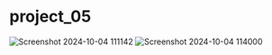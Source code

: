 # project_05
![Screenshot 2024-10-04 111142](https://github.com/user-attachments/assets/228bfae3-6271-4031-bacd-bd07856af389)
![Screenshot 2024-10-04 114000](https://github.com/user-attachments/assets/a810ee00-ab38-4462-80e8-e0265e3215b2)

